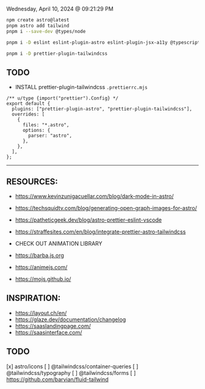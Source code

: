 Wednesday, April 10, 2024 @ 09:21:29 PM

```sh
npm create astro@latest
pnpm astro add tailwind
pnpm i --save-dev @types/node

pnpm i -D eslint eslint-plugin-astro eslint-plugin-jsx-a11y @typescript-eslint/parser prettier prettier-config-standard prettier-plugin-astro

pnpm i -D prettier-plugin-tailwindcss
```

## TODO

- INSTALL prettier-plugin-tailwindcss
  `.prettierrc.mjs`

```
/** u/type {import("prettier").Config} */
export default {
  plugins: ["prettier-plugin-astro", "prettier-plugin-tailwindcss"],
  overrides: [
    {
      files: "*.astro",
      options: {
        parser: "astro",
      },
    },
  ],
};
```

---

## RESOURCES:

- https://www.kevinzunigacuellar.com/blog/dark-mode-in-astro/
- https://techsquidtv.com/blog/generating-open-graph-images-for-astro/
- https://patheticgeek.dev/blog/astro-prettier-eslint-vscode
- https://straffesites.com/en/blog/integrate-prettier-astro-tailwindcss

- CHECK OUT ANIMATION LIBRARY
- https://barba.js.org
- https://animejs.com/
- https://mojs.github.io/

## INSPIRATION:

- https://layout.ch/en/
- https://glaze.dev/documentation/changelog
- https://saaslandingpage.com/
- https://saasinterface.com/

## TODO

[x] astro/icons
[ ] @tailwindcss/container-queries
[ ] @tailwindcss/typography
[ ] @tailwindcss/forms
[ ] https://github.com/barvian/fluid-tailwind

